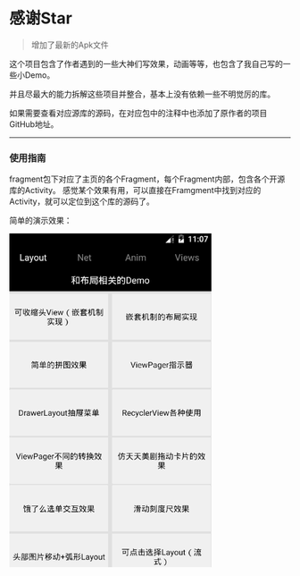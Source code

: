 # 感谢Star

> 增加了最新的Apk文件

这个项目包含了作者遇到的一些大神们写效果，动画等等，也包含了我自己写的一些小Demo。

并且尽最大的能力拆解这些项目并整合，基本上没有依赖一些不明觉厉的库。

如果需要查看对应源库的源码，在对应包中的注释中也添加了原作者的项目GitHub地址。

---

### 使用指南
fragment包下对应了主页的各个Fragment，每个Fragment内部，包含各个开源库的Activity。
感觉某个效果有用，可以直接在Framgment中找到对应的Activity，就可以定位到这个库的源码了。

简单的演示效果：

![](./asd.gif)
